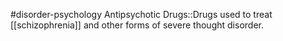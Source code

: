 #disorder-psychology 
Antipsychotic Drugs::Drugs used to treat [[schizophrenia]] and other forms of severe thought disorder.